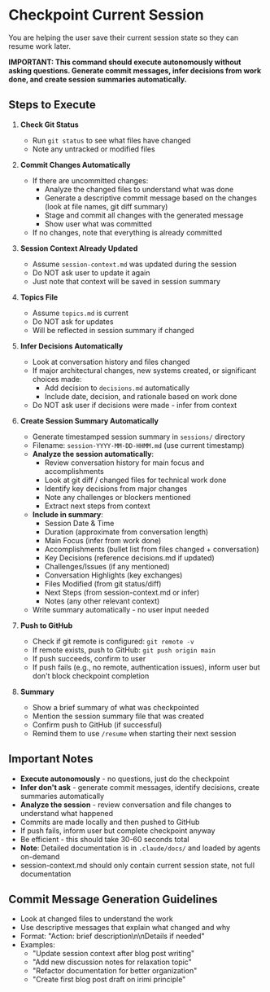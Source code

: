 # Checkpoint Current Session

You are helping the user save their current session state so they can resume work later.

**IMPORTANT: This command should execute autonomously without asking questions. Generate commit messages, infer decisions from work done, and create session summaries automatically.**

## Steps to Execute

1. **Check Git Status**
   - Run `git status` to see what files have changed
   - Note any untracked or modified files

2. **Commit Changes Automatically**
   - If there are uncommitted changes:
     - Analyze the changed files to understand what was done
     - Generate a descriptive commit message based on the changes (look at file names, git diff summary)
     - Stage and commit all changes with the generated message
     - Show user what was committed
   - If no changes, note that everything is already committed

3. **Session Context Already Updated**
   - Assume `session-context.md` was updated during the session
   - Do NOT ask user to update it again
   - Just note that context will be saved in session summary

4. **Topics File**
   - Assume `topics.md` is current
   - Do NOT ask for updates
   - Will be reflected in session summary if changed

5. **Infer Decisions Automatically**
   - Look at conversation history and files changed
   - If major architectural changes, new systems created, or significant choices made:
     - Add decision to `decisions.md` automatically
     - Include date, decision, and rationale based on work done
   - Do NOT ask user if decisions were made - infer from context

6. **Create Session Summary Automatically**
   - Generate timestamped session summary in `sessions/` directory
   - Filename: `session-YYYY-MM-DD-HHMM.md` (use current timestamp)
   - **Analyze the session automatically**:
     - Review conversation history for main focus and accomplishments
     - Look at git diff / changed files for technical work done
     - Identify key decisions from major changes
     - Note any challenges or blockers mentioned
     - Extract next steps from context
   - **Include in summary**:
     - Session Date & Time
     - Duration (approximate from conversation length)
     - Main Focus (infer from work done)
     - Accomplishments (bullet list from files changed + conversation)
     - Key Decisions (reference decisions.md if updated)
     - Challenges/Issues (if any mentioned)
     - Conversation Highlights (key exchanges)
     - Files Modified (from git status/diff)
     - Next Steps (from session-context.md or infer)
     - Notes (any other relevant context)
   - Write summary automatically - no user input needed

7. **Push to GitHub**
   - Check if git remote is configured: `git remote -v`
   - If remote exists, push to GitHub: `git push origin main`
   - If push succeeds, confirm to user
   - If push fails (e.g., no remote, authentication issues), inform user but don't block checkpoint completion

8. **Summary**
   - Show a brief summary of what was checkpointed
   - Mention the session summary file that was created
   - Confirm push to GitHub (if successful)
   - Remind them to use `/resume` when starting their next session

## Important Notes
- **Execute autonomously** - no questions, just do the checkpoint
- **Infer don't ask** - generate commit messages, identify decisions, create summaries automatically
- **Analyze the session** - review conversation and file changes to understand what happened
- Commits are made locally and then pushed to GitHub
- If push fails, inform user but complete checkpoint anyway
- Be efficient - this should take 30-60 seconds total
- **Note**: Detailed documentation is in `.claude/docs/` and loaded by agents on-demand
- session-context.md should only contain current session state, not full documentation

## Commit Message Generation Guidelines
- Look at changed files to understand the work
- Use descriptive messages that explain what changed and why
- Format: "Action: brief description\n\nDetails if needed"
- Examples:
  - "Update session context after blog post writing"
  - "Add new discussion notes for relaxation topic"
  - "Refactor documentation for better organization"
  - "Create first blog post draft on irimi principle"
